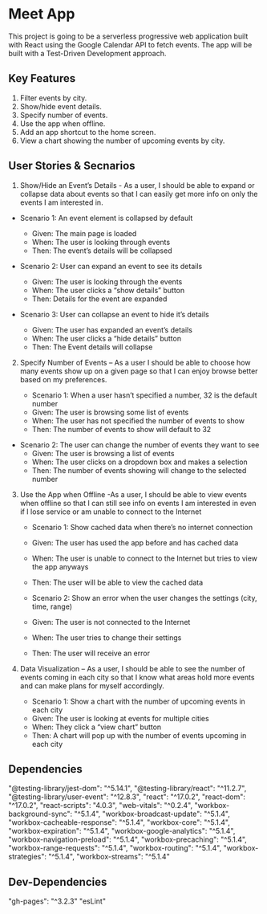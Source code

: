 # Meet App

This project is going to be a serverless progressive web application built with React using the Google Calendar API to fetch events.  The app will be built with a Test-Driven Development approach.

## Key Features
1) Filter events by city.
2) Show/hide event details.
3) Specify number of events.
4) Use the app when offline.
5) Add an app shortcut to the home screen.
6) View a chart showing the number of upcoming events by city.


## User Stories & Secnarios

1.	Show/Hide an Event’s Details - As a user, I should be able to expand or collapse data about events so that I can easily get more info on only the events I am interested in.

  -	Scenario 1: An event element is collapsed by default
    -	Given: The main page is loaded
    -	When: The user is looking through events
    -	Then: The  event’s details will be collapsed

  -	Scenario 2: User can expand an event to see its details
    -	Given: The user is looking through the events
    -	When: The user clicks a “show details” button
    -	Then: Details for the event are expanded

  -	Scenario 3: User can collapse an event to hide it’s details
    -	Given: The user has expanded an event’s details
    -	When: The user clicks a “hide details” button
    -	Then: The Event details will collapse


2.	Specify Number of Events – As a user I should be able to choose how many events show up on a given page so that I can enjoy browse better based on my preferences.

    -	Scenario 1: When a user hasn’t specified a number, 32 is the default number
      -	Given: The user is browsing some list of events
      -	When: The user has not specified the number of events to show
      -	Then: The number of events to show will default to 32

  -	Scenario 2: The user can change the number of events they want to see
    -	Given: The user is browsing a list of events
    -	When: The user clicks on a dropdown box and makes a selection
    -	Then: The number of events showing will change to the selected number


3.	Use the App when Offline -As a user, I should be able to view events when offline so that I can still see info on events I am interested in even if I lose service or am unable to connect to the Internet

    -	Scenario 1: Show cached data when there’s no internet connection
      -	Given: The user has used the app before and has cached data
      -	When: The user is unable to connect to the Internet but tries to view the app anyways
      -	Then: The user will be able to view the cached data

    -	Scenario 2: Show an error when the user changes the settings (city, time, range)
      -	Given: The user is not connected to the Internet
      -	When: The user tries to change their settings
      -	Then: The user will receive an error


4.	Data Visualization – As a user, I should be able to see the number of events coming in each city so that I know what areas hold more events and can make plans for myself accordingly.

    -	Scenario 1: Show a chart with the number of upcoming events in each city
      -	Given: The user is looking at events for multiple cities
      -	When: They click a “view chart” button
      -	Then: A chart will pop up with the number of events upcoming in each city

## Dependencies

  "@testing-library/jest-dom": "^5.14.1",
  "@testing-library/react": "^11.2.7",
  "@testing-library/user-event": "^12.8.3",
  "react": "^17.0.2",
  "react-dom": "^17.0.2",
  "react-scripts": "4.0.3",
  "web-vitals": "^0.2.4",
  "workbox-background-sync": "^5.1.4",
  "workbox-broadcast-update": "^5.1.4",
  "workbox-cacheable-response": "^5.1.4",
  "workbox-core": "^5.1.4",
  "workbox-expiration": "^5.1.4",
  "workbox-google-analytics": "^5.1.4",
  "workbox-navigation-preload": "^5.1.4",
  "workbox-precaching": "^5.1.4",
  "workbox-range-requests": "^5.1.4",
  "workbox-routing": "^5.1.4",
  "workbox-strategies": "^5.1.4",
  "workbox-streams": "^5.1.4"

## Dev-Dependencies

  "gh-pages": "^3.2.3"
  "esLint"